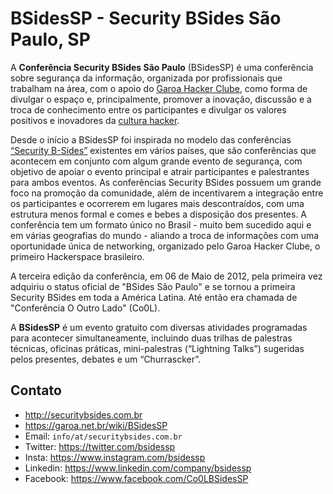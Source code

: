 # BSidesSP - Security BSides São Paulo, SP

A **Conferência Security BSides São Paulo** (BSidesSP) é uma conferência sobre segurança da informação, organizada por profissionais que trabalham na área, com o apoio do [Garoa Hacker Clube](https://garoa.net.br/wiki/Garoa_Hacker_Clube:Sobre), como forma de divulgar o espaço e, principalmente, promover a inovação, discussão e a troca de conhecimento entre os participantes e divulgar os valores positivos e inovadores da [cultura hacker](https://garoa.net.br/wiki/Hacker). 

Desde o início a BSidesSP foi inspirada no modelo das conferências [“Security B-Sides”](http://www.securitybsides.com/) existentes em vários países, que são conferências que acontecem em conjunto com algum grande evento de segurança, com objetivo de apoiar o evento principal e atrair participantes e palestrantes para ambos eventos. As conferências Security BSides possuem um grande foco na promoção da comunidade, além de incentivarem a integração entre os participantes e ocorrerem em lugares mais descontraídos, com uma estrutura menos formal e comes e bebes a disposição dos presentes. A conferência tem um formato único no Brasil - muito bem sucedido aqui e em várias geografias do mundo - aliando a troca de informações com uma oportunidade única de networking, organizado pelo Garoa Hacker Clube, o primeiro Hackerspace brasileiro.

A terceira edição da conferência, em 06 de Maio de 2012, pela primeira vez adquiriu o status oficial de "BSides São Paulo" e se tornou a primeira Security BSides em toda a América Latina. Até então era chamada de "Conferência O Outro Lado" (Co0L).

A **BSidesSP** é um evento gratuito com diversas atividades programadas para acontecer simultaneamente, incluindo duas trilhas de palestras técnicas, oficinas práticas, mini-palestras (“Lightning Talks”) sugeridas pelos presentes, debates e um “Churrascker”. 

## Contato
- http://securitybsides.com.br
- https://garoa.net.br/wiki/BSidesSP
- Email: `info/at/securitybsides.com.br`
- Twitter: https://twitter.com/bsidessp
- Insta: https://www.instagram.com/bsidessp
- Linkedin: https://www.linkedin.com/company/bsidessp
- Facebook: https://www.facebook.com/Co0LBSidesSP


